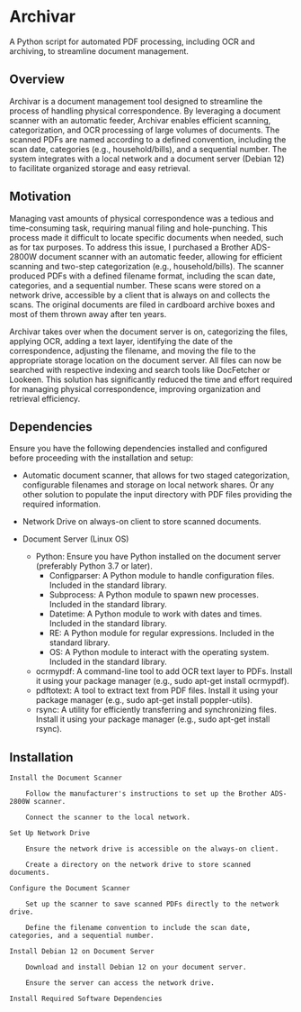 # Archivar
A Python script for automated PDF processing, including OCR and archiving, to streamline document management.

## Overview
Archivar is a document management tool designed to streamline the process of handling physical correspondence. By leveraging a document scanner with an automatic feeder, Archivar enables efficient scanning, categorization, and OCR processing of large volumes of documents. The scanned PDFs are named according to a defined convention, including the scan date, categories (e.g., household/bills), and a sequential number. The system integrates with a local network and a document server (Debian 12) to facilitate organized storage and easy retrieval.

## Motivation
Managing vast amounts of physical correspondence was a tedious and time-consuming task, requiring manual filing and hole-punching. This process made it difficult to locate specific documents when needed, such as for tax purposes.
To address this issue, I purchased a Brother ADS-2800W document scanner with an automatic feeder, allowing for efficient scanning and two-step categorization (e.g., household/bills). The scanner produced PDFs with a defined filename format, including the scan date, categories, and a sequential number. These scans were stored on a network drive, accessible by a client that is always on and collects the scans. The original documents are filed in cardboard archive boxes and most of them thrown away after ten years.

Archivar takes over when the document server is on, categorizing the files, applying OCR, adding a text layer, identifying the date of the correspondence, adjusting the filename, and moving the file to the appropriate storage location on the document server. All files can now be searched with respective indexing and search tools like DocFetcher or Lookeen. This solution has significantly reduced the time and effort required for managing physical correspondence, improving organization and retrieval efficiency.

## Dependencies
Ensure you have the following dependencies installed and configured before proceeding with the installation and setup:

- Automatic document scanner, that allows for two staged categorization, configurable filenames and storage on local network shares. Or any other solution to populate the input directory with PDF files providing the required information.
- Network Drive on always-on client to store scanned documents.
  
- Document Server (Linux OS)
  - Python: Ensure you have Python installed on the document server (preferably Python 3.7 or later).
    - Configparser: A Python module to handle configuration files. Included in the standard library.
    - Subprocess: A Python module to spawn new processes. Included in the standard library.
    - Datetime: A Python module to work with dates and times. Included in the standard library.
    - RE: A Python module for regular expressions. Included in the standard library.
    - OS: A Python module to interact with the operating system. Included in the standard library.  
  - ocrmypdf: A command-line tool to add OCR text layer to PDFs. Install it using your package manager (e.g., sudo apt-get install ocrmypdf).
  - pdftotext: A tool to extract text from PDF files. Install it using your package manager (e.g., sudo apt-get install poppler-utils).
  - rsync: A utility for efficiently transferring and synchronizing files. Install it using your package manager (e.g., sudo apt-get install rsync).
    
## Installation

    Install the Document Scanner

        Follow the manufacturer's instructions to set up the Brother ADS-2800W scanner.

        Connect the scanner to the local network.

    Set Up Network Drive

        Ensure the network drive is accessible on the always-on client.

        Create a directory on the network drive to store scanned documents.

    Configure the Document Scanner

        Set up the scanner to save scanned PDFs directly to the network drive.

        Define the filename convention to include the scan date, categories, and a sequential number.

    Install Debian 12 on Document Server

        Download and install Debian 12 on your document server.

        Ensure the server can access the network drive.

    Install Required Software Dependencies
    
